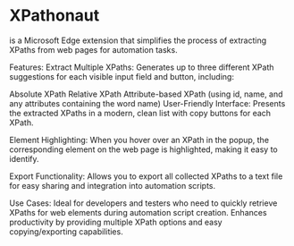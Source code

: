# XPathonaut

is a Microsoft Edge extension that simplifies the process of extracting XPaths from web pages for automation tasks.

Features:
Extract Multiple XPaths: Generates up to three different XPath suggestions for each visible input field and button, including:

Absolute XPath
Relative XPath
Attribute-based XPath (using id, name, and any attributes containing the word name)
User-Friendly Interface: Presents the extracted XPaths in a modern, clean list with copy buttons for each XPath.

Element Highlighting: When you hover over an XPath in the popup, the corresponding element on the web page is highlighted, making it easy to identify.

Export Functionality: Allows you to export all collected XPaths to a text file for easy sharing and integration into automation scripts.

Use Cases:
Ideal for developers and testers who need to quickly retrieve XPaths for web elements during automation script creation.
Enhances productivity by providing multiple XPath options and easy copying/exporting capabilities.
